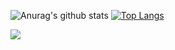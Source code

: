 ![Anurag's github stats](https://github-readme-stats.vercel.app/api?username=CberYellowstone&theme=calm&show_icons=true)
[![Top Langs](https://github-readme-stats.vercel.app/api/top-langs/?username=CberYellowstone&layout=compact)](https://github.com/anuraghazra/github-readme-stats)

![](https://komarev.com/ghpvc/?username=CberYellowstone&style=flat-square&color=3498db&label=HomePage+Views)
